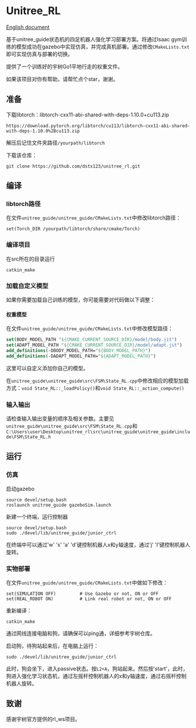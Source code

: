 # Unitree_RL

[English document](README.md)

基于unitree_guide状态机的四足机器人强化学习部署方案。将通过Isaac gym训练的模型成功在gazebo中实现仿真，并完成真机部署。通过修改`CMakeLists.txt`即可实现仿真与部署的切换。

提供了一个训练好的宇树Go1平地行走的权重文件。

如果该项目对你有帮助，请帮忙点个star，谢谢。

## 准备

下载libtorch：libtorch-cxx11-abi-shared-with-deps-1.10.0+cu113.zip

```
https://download.pytorch.org/libtorch/cu113/libtorch-cxx11-abi-shared-with-deps-1.10.0%2Bcu113.zip
```

解压后记住文件夹路径`/yourpath/libtorch`

下载该仓库：

```
git clone https://github.com/dstx123/unitree_rl.git
```

## 编译

### libtorch路径

在文件`unitree_guide/unitree_guide/CMakeLists.txt`中修改libtorch路径：

```
set(Torch_DIR /yourpath/libtorch/share/cmake/Torch)
```

### 编译项目

在src所在的目录运行

``` 
catkin_make
```

### 加载自定义模型

如果你需要加载自己训练的模型，你可能需要对代码做以下调整：

#### 权重模型

在文件`unitree_guide/unitree_guide/CMakeLists.txt`中修改模型路径：

```cmake
set(BODY_MODEL_PATH "${CMAKE_CURRENT_SOURCE_DIR}/model/body.jit")
set(ADAPT_MODEL_PATH "${CMAKE_CURRENT_SOURCE_DIR}/model/adapt.jit")
add_definitions(-DBODY_MODEL_PATH="${BODY_MODEL_PATH}")
add_definitions(-DADAPT_MODEL_PATH="${ADAPT_MODEL_PATH}")
```

这里可以自定义添加你自己的模型。

在`unitree_guide\unitree_guide\src\FSM\State_RL.cpp`中修改相应的模型加载方式：`void State_RL::_loadPolicy()`和`void State_RL::_action_compute()`

### 输入输出

请检查输入输出变量的顺序及相关参数。主要见`unitree_guide\unitree_guide\src\FSM\State_RL.cpp`和`C:\Users\user\Desktop\unitree_rl\src\unitree_guide\unitree_guide\include\FSM\State_RL.h`

## 运行

### 仿真

启动gazebo

```
source devel/setup.bash
roslaunch unitree_guide gazeboSim.launch
```

新建一个终端，运行控制器

```
source devel/setup.bash
sudo ./devel/lib/unitree_guide/junior_ctrl
```

在终端中可以通过'w' 's' 'a' 'd'键控制机器人x和y轴速度，通过'j' 'l'键控制机器人旋转。

### 实物部署

在文件`unitree_guide/unitree_guide/CMakeLists.txt`中做如下修改：

```
set(SIMULATION OFF)         # Use Gazebo or not, ON or OFF
set(REAL_ROBOT ON)          # Link real robot or not, ON or OFF
```

重新编译：

```
catkin_make
```

通过网线连接电脑和狗，请确保可以ping通，详细参考宇树仓库。

启动狗，待狗站起来后，在电脑上运行：

```
sudo ./devel/lib/unitree_guide/junior_ctrl
```

此时，狗会坐下，进入passive状态。按`L2+A`，狗站起来。然后按'start'，此时，狗进入强化学习状态机，通过左摇杆控制机器人的x和y轴速度，通过右摇杆控制机器人旋转。

## 致谢

感谢宇树官方提供的rl_ws项目。
